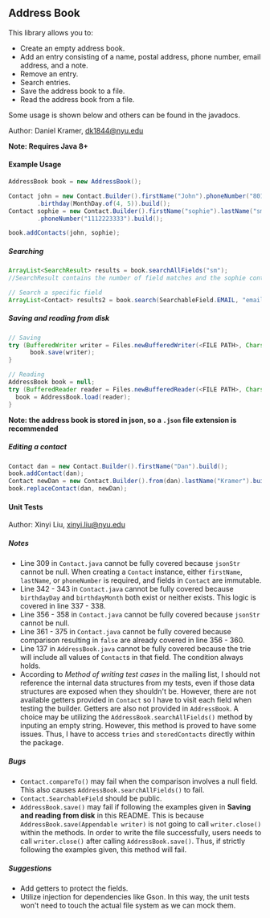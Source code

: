 ## Address Book

This library allows you to:

- Create an empty address book.
- Add an entry consisting of a name, postal address, phone number, email address, and a note.
- Remove an entry.
- Search entries.
- Save the address book to a file.
- Read the address book from a file.

Some usage is shown below and others can be found in the javadocs.

Author: Daniel Kramer, dk1844@nyu.edu

**Note: Requires Java 8+**

#### Example Usage

```Java
AddressBook book = new AddressBook();

Contact john = new Contact.Builder().firstName("John").phoneNumber("8015551234")
        .birthday(MonthDay.of(4, 5)).build();
Contact sophie = new Contact.Builder().firstName("sophie").lastName("smith")
        .phoneNumber("1112223333").build();

book.addContacts(john, sophie);
```

##### Searching 
```Java
ArrayList<SearchResult> results = book.searchAllFields("sm");
//SearchResult contains the number of field matches and the sophie contact

// Search a specific field
ArrayList<Contact> results2 = book.search(SearchableField.EMAIL, "email@gmail.com");
```

##### Saving and reading from disk
```Java
// Saving
try (BufferedWriter writer = Files.newBufferedWriter(<FILE PATH>, Charset.forName("UTF-8"))) {
      book.save(writer);
}

// Reading
AddressBook book = null;
try (BufferedReader reader = Files.newBufferedReader(<FILE PATH>, Charset.forName("UTF-8"))) {
  book = AddressBook.load(reader);
}
```
**Note: the address book is stored in json, so a `.json` file extension is recommended**

##### Editing a contact
```Java
Contact dan = new Contact.Builder().firstName("Dan").build();
book.addContact(dan);
Contact newDan = new Contact.Builder().from(dan).lastName("Kramer").build();
book.replaceContact(dan, newDan);
```

#### Unit Tests

Author: Xinyi Liu, xinyi.liu@nyu.edu

##### Notes

* Line 309 in `Contact.java` cannot be fully covered because `jsonStr` cannot be null. When creating a `Contact` instance, either `firstName`, `lastName`, or `phoneNumber` is required, and fields in `Contact` are immutable.
* Line 342 - 343 in `Contact.java` cannot be fully covered because `birthdayDay` and `birthdayMonth` both exist or neither exists. This logic is covered in line 337 - 338.
* Line 356 - 358 in `Contact.java` cannot be fully covered because `jsonStr` cannot be null.
* Line 361 - 375 in `Contact.java` cannot be fully covered because comparison resulting in `false` are already covered in line 356 - 360.
* Line 137 in `AddressBook.java` cannot be fully covered because the trie will include all values of `Contact`s in that field. The condition always holds.
* According to *Method of writing test cases* in the mailing list, I should not reference the internal data structures from my tests, even if those data structures are exposed when they shouldn't be. However, there are not available getters provided in `Contact` so I have to visit each field when testing the builder. Getters are also not provided in `AddressBook`. A choice may be utilizing the `AddressBook.searchAllFields()` method by inputing an empty string. However, this method is proved to have some issues. Thus, I have to access `tries` and `storedContacts` directly within the package.

##### Bugs

* `Contact.compareTo()` may fail when the comparison involves a null field. This also causes `AddressBook.searchAllFields()` to fail.
* `Contact.SearchableField` should be public.
* `AddressBook.save()` may fail if following the examples given in **Saving and reading from disk** in this README. This is because `AddressBook.save(Appendable writer)` is not going to call `writer.close()` within the methods. In order to write the file successfully, users needs to call `writer.close()` after calling `AddressBook.save()`. Thus, if strictly following the examples given, this method will fail.

##### Suggestions

* Add getters to protect the fields.
* Utilize injection for dependencies like Gson. In this way, the unit tests won't need to touch the actual file system as we can mock them.
